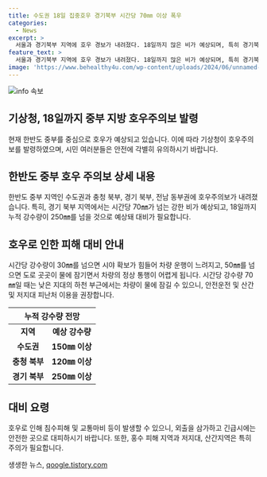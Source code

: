 ```yaml
---
title: 수도권 18일 집중호우 경기북부 시간당 70㎜ 이상 폭우
categories:
  - News
excerpt: >
  서울과 경기북부 지역에 호우 경보가 내려졌다. 18일까지 많은 비가 예상되며, 특히 경기북부는 시간당 70mm 이상의 강한 비가 예상된다. 누적 강수량이 250mm를 넘을 것으로 예상되어 비 피해 대비가 필요하다. 17일부터 18일 오전까지 두 차례 집중호우가 예보되었으며, 시야 확보가 어려워지고 도로가 침수될 수 있어 주의가 필요하다. 또한, 이번 강수가 인접한 북한에도 영향을 줄 것으로 예상되어 대비가 필요하다.
feature_text: >
  서울과 경기북부 지역에 호우 경보가 내려졌다. 18일까지 많은 비가 예상되며, 특히 경기북부는 시간당 70mm 이상의 강한 비가 예상된다. 누적 강수량이 250mm를 넘을 것으로 예상되어 비 피해 대비가 필요하다. 17일부터 18일 오전까지 두 차례 집중호우가 예보되었으며, 시야 확보가 어려워지고 도로가 침수될 수 있어 주의가 필요하다. 또한, 이번 강수가 인접한 북한에도 영향을 줄 것으로 예상되어 대비가 필요하다.
image: 'https://www.behealthy4u.com/wp-content/uploads/2024/06/unnamed-file.png'
---
```


<p><img src="https://www.behealthy4u.com/wp-content/uploads/2024/06/unnamed-file.png" alt="info 속보" /></p>

<h2 data-ke-size="size26">기상청, 18일까지 중부 지방 호우주의보 발령</h2>

<p data-ke-size="size16">현재 한반도 중부를 중심으로 호우가 예상되고 있습니다. 이에 따라 기상청이 호우주의보를 발령하였으며, 시민 여러분들은 안전에 각별히 유의하시기 바랍니다.</p>

<h2 data-ke-size="size24">한반도 중부 호우 주의보 상세 내용</h2>

<p data-ke-size="size16">한반도 중부 지역인 수도권과 충청 북부, 경기 북부, 전남 동부권에 호우주의보가 내려졌습니다. 특히, 경기 북부 지역에서는 시간당 70㎜가 넘는 강한 비가 예상되고, 18일까지 누적 강수량이 250㎜를 넘을 것으로 예상돼 대비가 필요합니다.</p>

<h2 data-ke-size="size24">호우로 인한 피해 대비 안내</h2>

<p data-ke-size="size16">시간당 강수량이 30㎜를 넘으면 시야 확보가 힘들어 차량 운행이 느려지고, 50㎜를 넘으면 도로 곳곳이 물에 잠기면서 차량의 정상 통행이 어렵게 됩니다. 시간당 강수량 70㎜일 때는 낮은 지대의 하천 부근에서는 차량이 물에 잠길 수 있으니, 안전운전 및 산간 및 저지대 피난처 이용을 권장합니다.</p>

<table>
    <thead>
        <tr>
            <th colspan="2">누적 강수량 전망</th>
        </tr>
    </thead>
    <tbody>
        <tr>
            <td style="text-align: center; height: 17px;"><b>지역</b></td>
            <td style="text-align: center; height: 17px;"><b>예상 강수량</b></td>
        </tr>
        <tr>
            <td style="text-align: center; height: 17px;"><b>수도권</b></td>
            <td style="text-align: center; height: 17px;"><b>150㎜ 이상</b></td>
        </tr>
        <tr>
            <td style="text-align: center; height: 17px;"><b>충청 북부</b></td>
            <td style="text-align: center; height: 17px;"><b>120㎜ 이상</b></td>
        </tr>
        <tr>
            <td style="text-align: center; height: 17px;"><b>경기 북부</b></td>
            <td style="text-align: center; height: 17px;"><b>250㎜ 이상</b></td>
        </tr>
    </tbody>
</table>

<h2 data-ke-size="size24">대비 요령</h2>

<p data-ke-size="size16">호우로 인해 침수피해 및 교통마비 등이 발생할 수 있으니, 외출을 삼가하고 긴급시에는 안전한 곳으로 대피하시기 바랍니다. 또한, 홍수 피해 지역과 저지대, 산간지역은 특히 주의가 필요합니다.</p>
생생한 뉴스, <a href="https://qoogle.tistory.com" rel="dofollow">qoogle.tistory.com</a>


